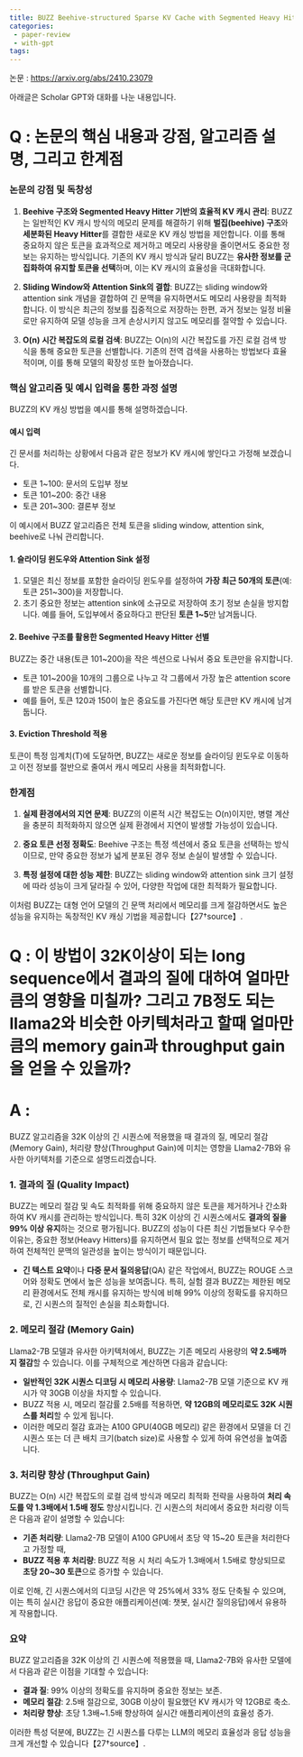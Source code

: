 ```yaml
---
title: BUZZ Beehive-structured Sparse KV Cache with Segmented Heavy Hitters for Efficient LLM Inference
categories:
 - paper-review
 - with-gpt
tags:
---
```



논문 : https://arxiv.org/abs/2410.23079


아래글은 Scholar GPT와 대화를 나눈 내용입니다.

# Q : 논문의 핵심 내용과 강점, 알고리즘 설명, 그리고 한계점

### 논문의 강점 및 독창성

1. **Beehive 구조와 Segmented Heavy Hitter 기반의 효율적 KV 캐시 관리**: BUZZ는 일반적인 KV 캐시 방식의 메모리 문제를 해결하기 위해 **벌집(beehive) 구조**와 **세분화된 Heavy Hitter**를 결합한 새로운 KV 캐싱 방법을 제안합니다. 이를 통해 중요하지 않은 토큰을 효과적으로 제거하고 메모리 사용량을 줄이면서도 중요한 정보는 유지하는 방식입니다. 기존의 KV 캐시 방식과 달리 BUZZ는 **유사한 정보를 군집화하여 유지할 토큰을 선택**하며, 이는 KV 캐시의 효율성을 극대화합니다.

2. **Sliding Window와 Attention Sink의 결합**: BUZZ는 sliding window와 attention sink 개념을 결합하여 긴 문맥을 유지하면서도 메모리 사용량을 최적화합니다. 이 방식은 최근의 정보를 집중적으로 저장하는 한편, 과거 정보는 일정 비율로만 유지하여 모델 성능을 크게 손상시키지 않고도 메모리를 절약할 수 있습니다.

3. **O(n) 시간 복잡도의 로컬 검색**: BUZZ는 O(n)의 시간 복잡도를 가진 로컬 검색 방식을 통해 중요한 토큰을 선별합니다. 기존의 전역 검색을 사용하는 방법보다 효율적이며, 이를 통해 모델의 확장성 또한 높아졌습니다.

### 핵심 알고리즘 및 예시 입력을 통한 과정 설명

BUZZ의 KV 캐싱 방법을 예시를 통해 설명하겠습니다.

#### 예시 입력

긴 문서를 처리하는 상황에서 다음과 같은 정보가 KV 캐시에 쌓인다고 가정해 보겠습니다.
- 토큰 1~100: 문서의 도입부 정보
- 토큰 101~200: 중간 내용
- 토큰 201~300: 결론부 정보

이 예시에서 BUZZ 알고리즘은 전체 토큰을 sliding window, attention sink, beehive로 나눠 관리합니다.

#### 1. **슬라이딩 윈도우와 Attention Sink 설정**

1. 모델은 최신 정보를 포함한 슬라이딩 윈도우를 설정하여 **가장 최근 50개의 토큰**(예: 토큰 251~300)을 저장합니다.
2. 초기 중요한 정보는 attention sink에 소규모로 저장하여 초기 정보 손실을 방지합니다. 예를 들어, 도입부에서 중요하다고 판단된 **토큰 1~5**만 남겨둡니다.

#### 2. **Beehive 구조를 활용한 Segmented Heavy Hitter 선별**

BUZZ는 중간 내용(토큰 101~200)을 작은 섹션으로 나눠서 중요 토큰만을 유지합니다.
- 토큰 101~200을 10개의 그룹으로 나누고 각 그룹에서 가장 높은 attention score를 받은 토큰을 선별합니다.
- 예를 들어, 토큰 120과 150이 높은 중요도를 가진다면 해당 토큰만 KV 캐시에 남겨둡니다.

#### 3. **Eviction Threshold 적용**

토큰이 특정 임계치(T)에 도달하면, BUZZ는 새로운 정보를 슬라이딩 윈도우로 이동하고 이전 정보를 절반으로 줄여서 캐시 메모리 사용을 최적화합니다.

### 한계점

1. **실제 환경에서의 지연 문제**: BUZZ의 이론적 시간 복잡도는 O(n)이지만, 병렬 계산을 충분히 최적화하지 않으면 실제 환경에서 지연이 발생할 가능성이 있습니다.

2. **중요 토큰 선정 정확도**: Beehive 구조는 특정 섹션에서 중요 토큰을 선택하는 방식이므로, 만약 중요한 정보가 넓게 분포된 경우 정보 손실이 발생할 수 있습니다.

3. **특정 설정에 대한 성능 제한**: BUZZ는 sliding window와 attention sink 크기 설정에 따라 성능이 크게 달라질 수 있어, 다양한 작업에 대한 최적화가 필요합니다.

이처럼 BUZZ는 대형 언어 모델의 긴 문맥 처리에서 메모리를 크게 절감하면서도 높은 성능을 유지하는 독창적인 KV 캐싱 기법을 제공합니다【27†source】.

# Q : 이 방법이 32K이상이 되는 long sequence에서 결과의 질에 대하여 얼마만큼의 영향을 미칠까? 그리고 7B정도 되는 llama2와 비슷한 아키텍처라고 할때 얼마만큼의 memory gain과 throughput gain을 얻을 수 있을까?

# A : 

BUZZ 알고리즘을 32K 이상의 긴 시퀀스에 적용했을 때 결과의 질, 메모리 절감(Memory Gain), 처리량 향상(Throughput Gain)에 미치는 영향을 Llama2-7B와 유사한 아키텍처를 기준으로 설명드리겠습니다. 

### 1. **결과의 질 (Quality Impact)**

BUZZ는 메모리 절감 및 속도 최적화를 위해 중요하지 않은 토큰을 제거하거나 간소화하여 KV 캐시를 관리하는 방식입니다. 특히 32K 이상의 긴 시퀀스에서도 **결과의 질을 99% 이상 유지**하는 것으로 평가됩니다. BUZZ의 성능이 다른 최신 기법들보다 우수한 이유는, 중요한 정보(Heavy Hitters)를 유지하면서 필요 없는 정보를 선택적으로 제거하여 전체적인 문맥의 일관성을 높이는 방식이기 때문입니다. 

- **긴 텍스트 요약**이나 **다중 문서 질의응답**(QA) 같은 작업에서, BUZZ는 ROUGE 스코어와 정확도 면에서 높은 성능을 보여줍니다. 특히, 실험 결과 BUZZ는 제한된 메모리 환경에서도 전체 캐시를 유지하는 방식에 비해 99% 이상의 정확도를 유지하므로, 긴 시퀀스의 질적인 손실을 최소화합니다.

### 2. **메모리 절감 (Memory Gain)**

Llama2-7B 모델과 유사한 아키텍처에서, BUZZ는 기존 메모리 사용량의 **약 2.5배까지 절감**할 수 있습니다. 이를 구체적으로 계산하면 다음과 같습니다:

- **일반적인 32K 시퀀스 디코딩 시 메모리 사용량**: Llama2-7B 모델 기준으로 KV 캐시가 약 30GB 이상을 차지할 수 있습니다.
- BUZZ 적용 시, 메모리 절감률 2.5배를 적용하면, **약 12GB의 메모리로도 32K 시퀀스를 처리**할 수 있게 됩니다.
- 이러한 메모리 절감 효과는 A100 GPU(40GB 메모리) 같은 환경에서 모델을 더 긴 시퀀스 또는 더 큰 배치 크기(batch size)로 사용할 수 있게 하여 유연성을 높여줍니다.

### 3. **처리량 향상 (Throughput Gain)**

BUZZ는 O(n) 시간 복잡도의 로컬 검색 방식과 메모리 최적화 전략을 사용하여 **처리 속도를 약 1.3배에서 1.5배 정도** 향상시킵니다. 긴 시퀀스의 처리에서 중요한 처리량 이득은 다음과 같이 설명할 수 있습니다:

- **기존 처리량**: Llama2-7B 모델이 A100 GPU에서 초당 약 15~20 토큰을 처리한다고 가정할 때,
- **BUZZ 적용 후 처리량**: BUZZ 적용 시 처리 속도가 1.3배에서 1.5배로 향상되므로 **초당 20~30 토큰**으로 증가할 수 있습니다.
  
이로 인해, 긴 시퀀스에서의 디코딩 시간은 약 25%에서 33% 정도 단축될 수 있으며, 이는 특히 실시간 응답이 중요한 애플리케이션(예: 챗봇, 실시간 질의응답)에서 유용하게 작용합니다.

### 요약
BUZZ 알고리즘을 32K 이상의 긴 시퀀스에 적용했을 때, Llama2-7B와 유사한 모델에서 다음과 같은 이점을 기대할 수 있습니다:

- **결과 질**: 99% 이상의 정확도를 유지하며 중요한 정보는 보존.
- **메모리 절감**: 2.5배 절감으로, 30GB 이상이 필요했던 KV 캐시가 약 12GB로 축소.
- **처리량 향상**: 초당 1.3배~1.5배 향상하여 실시간 애플리케이션의 효율성 증가.

이러한 특성 덕분에, BUZZ는 긴 시퀀스를 다루는 LLM의 메모리 효율성과 응답 성능을 크게 개선할 수 있습니다【27†source】.
